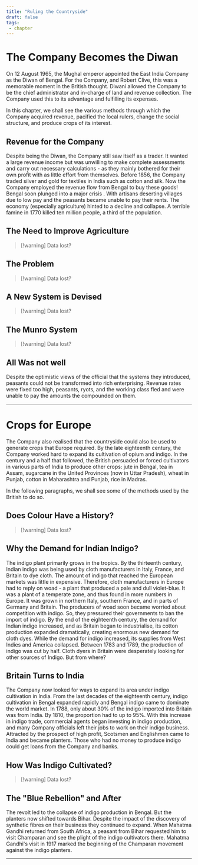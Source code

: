 ```yaml
---
title: "Ruling the Countryside"
draft: false
tags: 
 - chapter
---
```


# The Company Becomes the Diwan

On 12 August 1965, the Mughal emperor appointed the East India Company as the Diwan of Bengal. For the Company, and Robert Clive, this was a memorable moment in the British thought. Diwani allowed the Company to be the chief administrator and in-charge of land and revenue collection. The Company used this to its advantage and fulfilling its expenses.

In this chapter, we shall see the various methods through which the Company acquired revenue, pacified the local rulers, change the social structure, and produce crops of its interest.

## Revenue for the Company

Despite being the Diwan, the Company still saw itself as a trader. It wanted a large revenue income but was unwilling to make complete assessments and carry out necessary calculations - as they mainly bothered for their own profit with as little effort from themselves. Before 1856, the Company traded silver and gold for textiles in India such as cotton and silk. Now the Company employed the revenue flow from Bengal to buy these goods! Bengal soon plunged into a major crisis . With artisans deserting villages due to low pay and the peasants became unable to pay their rents. The economy (especially agriculture) hinted to a decline and collapse. A terrible famine in 1770 killed ten million people, a third of the population.

## The Need to Improve Agriculture

> [!warning] Data lost?

## The Problem

> [!warning] Data lost?

## A New System is Devised

> [!warning] Data lost?

## The Munro System

> [!warning] Data lost?

## All Was not well

Despite the optimistic views of the official that the systems they introduced, peasants could not be transformed into rich enterprising. Revenue rates were fixed too high, peasants, ryots, and the working class fled and were unable to pay the amounts the compounded on them.

---

# Crops for Europe

The Company also realised that the countryside could also be used to generate crops that Europe required. By the late eighteenth century, the Company worked hard to expand its cultivation of opium and indigo. In the century and a half that followed, the British persuaded or forced cultivators in various parts of India to produce other crops: jute in Bengal, tea in Assam, sugarcane in the United Provinces (now in Uttar Pradesh), wheat in Punjab, cotton in Maharashtra and Punjab, rice in Madras.

In the following paragraphs, we shall see some of the methods used by the British to do so.

## Does Colour Have a History?

> [!warning] Data lost?

## Why the Demand for Indian Indigo?

The indigo plant primarily grows in the tropics. By the thirteenth century, Indian indigo was being used by cloth manufacturers in Italy, France, and Britain to dye cloth. The amount of indigo that reached the European markets was little in expensive. Therefore, cloth manufacturers in Europe had to reply on woad - a plant that produced a pale and dull violet-blue. It was a plant of a temperate zone, and thus found in more numbers in Europe. It was grown in northern Italy, southern France, and in parts of Germany and Britain. The producers of woad soon became worried about competition with indigo. So, they pressured their governments to ban the import of indigo.
By the end of the eighteenth century, the demand for Indian indigo increased, and as Britain began to industrialise, its cotton production expanded dramatically, creating enormous new demand for cloth dyes. While the demand for indigo increased, its supplies from West Indies and America collapsed. Between 1783 and 1789, the production of indigo was cut by half. Cloth dyers in Britain were desperately looking for other sources of Indigo. But from where?

## Britain Turns to India

The Company now looked for ways to expand its area under indigo cultivation in India. From the last decades of the eighteenth century, indigo cultivation in Bengal expanded rapidly and Bengal indigo came to dominate the world market. In 1788, only about 30% of the indigo imported into Britain was from India. By 1810, the proportion had to up to 95%.
With this increase in indigo trade, commercial agents began investing in indigo production, and many Company officials left their jobs to work on their indigo business. Attracted by the prospect of high profit, Scotsmen and Englishmen came to India and became planters. Those who had no money to produce indigo could get loans from the Company and banks.

## How Was Indigo Cultivated?

> [!warning] Data lost?

## The "Blue Rebellion" and After

The revolt led to the collapse of indigo production in Bengal. But the planters now shifted towards Bihar. Despite the impact of the discovery of synthetic fibres on their business they continued to expand. When Mahatma Gandhi returned from South Africa, a peasant from Bihar requested him to visit Champaran and see the plight of the indigo cultivators there. Mahatma Gandhi's visit in 1917 marked the beginning of the Champaran movement against the indigo planters.

---